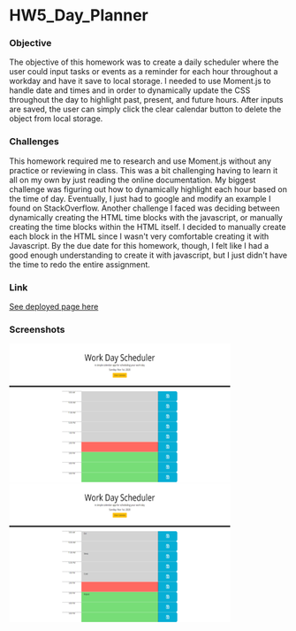 # HW5_Day_Planner

### **Objective**

The objective of this homework was to create a daily scheduler where the user could input tasks or events as a reminder for each hour throughout a workday and have it save to local storage. I needed to use Moment.js to handle date and times and in order to dynamically update the CSS throughout the day to highlight past, present, and future hours. After inputs are saved, the user can simply click the clear calendar button to delete the object from local storage.

### **Challenges**

This homework required me to research and use Moment.js without any practice or reviewing in class. This was a bit challenging having to learn it all on my own by just reading the online documentation. My biggest challenge was figuring out how to dynamically highlight each hour based on the time of day. Eventually, I just had to google and modify an example I found on StackOverflow. Another challenge I faced was deciding between dynamically creating the HTML time blocks with the javascript, or manually creating the time blocks within the HTML itself. I decided to manually create each block in the HTML since I wasn't very comfortable creating it with Javascript. By the due date for this homework, though, I felt like I had a good enough understanding to create it with javascript, but I just didn't have the time to redo the entire assignment.

### **Link**

[See deployed page here](https://peterphenow.github.io/HW5_Day_Planner/)

### **Screenshots**

<img src="./assets/img/WorkdaySchedulerBlank.png" alt="scheduler with no input" width="400" height="250">&nbsp;&nbsp;<img src="./assets/img/WorkdaySchedulerWithInputs.png" alt="scheduler with saved input" width="400" height="250">
